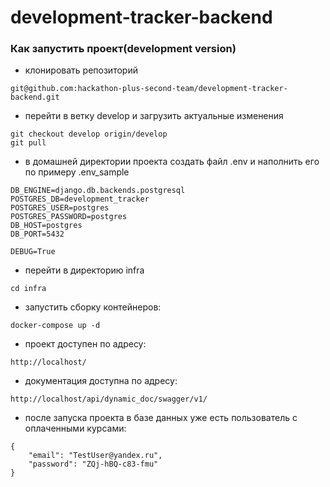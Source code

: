 # development-tracker-backend

### Как запустить проект(development version)

- клонировать репозиторий

```
git@github.com:hackathon-plus-second-team/development-tracker-backend.git
```

- перейти в ветку develop и загрузить актуальные изменения

```
git checkout develop origin/develop
git pull
```

- в домашней директории проекта создать файл .env и наполнить его по примеру .env_sample

```
DB_ENGINE=django.db.backends.postgresql
POSTGRES_DB=development_tracker
POSTGRES_USER=postgres
POSTGRES_PASSWORD=postgres
DB_HOST=postgres
DB_PORT=5432

DEBUG=True
```

- перейти в директорию infra

```
cd infra 
```

- запустить сборку контейнеров:

```
docker-compose up -d
```

- проект доступен по адресу:

```
http://localhost/
```
- документация доступна по адресу:

```
http://localhost/api/dynamic_doc/swagger/v1/
```

- после запуска проекта в базе данных уже есть пользователь с оплаченными курсами:

```
{
    "email": "TestUser@yandex.ru",
    "password": "ZQj-hBQ-c83-fmu"
}
```
